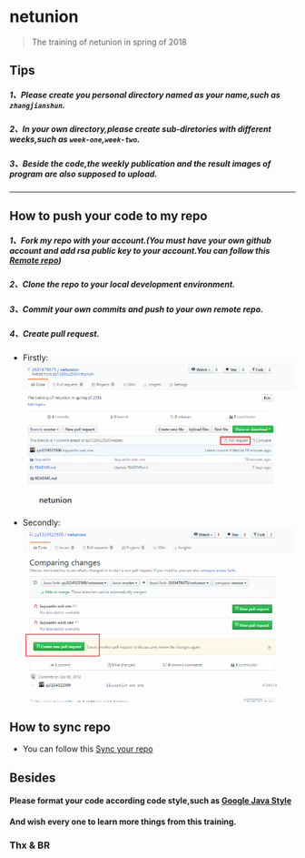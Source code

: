 # netunion
> The training  of netunion in spring of 2018


## Tips
##### 1、Please create you personal directory named as your name,such as `zhangjianshun`.
##### 2、In your own directory,please create sub-diretories with different weeks,such as `week-one`,`week-two`.
##### 3、Beside the code,the **weekly publication** and the **result images of program** are also supposed to upload.
---

## How to push your code to my repo
##### 1、Fork my repo with your account.(You must have your own github account and add rsa public key to your account.You can follow this [Remote repo](https://www.liaoxuefeng.com/wiki/0013739516305929606dd18361248578c67b8067c8c017b000/001374385852170d9c7adf13c30429b9660d0eb689dd43a000))
##### 2、Clone the repo to your local development environment.
##### 3、Commit your own commits and push to your own remote repo.
##### 4、Create pull request.
- Firstly:
![image](https://raw.githubusercontent.com/zjs1224522500/files-and-images/master/images/how%20to%20push%20your%20own%20code%20to%20others'%20repo/pull%20request.png)

- Secondly:
![image](https://raw.githubusercontent.com/zjs1224522500/files-and-images/master/images/how%20to%20push%20your%20own%20code%20to%20others'%20repo/create%20pull%20request.png)

## How to sync repo
- You can follow this [Sync your repo](https://www.zhihu.com/question/28676261)

## Besides
#### Please format your code according code style,such as [Google Java Style](https://google.github.io/styleguide/javaguide.html)
#### And wish every one to learn more things from this training.
### Thx & BR
